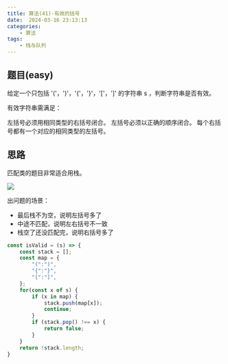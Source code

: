 ```yaml
---
title: 算法(41)-有效的括号
date:  2024-03-16 23:13:13
categories:
    - 算法
tags:
    - 栈与队列
---
```


## 题目(easy)

给定一个只包括 '('，')'，'{'，'}'，'['，']' 的字符串 s ，判断字符串是否有效。

有效字符串需满足：

左括号必须用相同类型的右括号闭合。
左括号必须以正确的顺序闭合。
每个右括号都有一个对应的相同类型的左括号。

<!-- more -->

## 思路

匹配类的题目非常适合用栈。

![](https://code-thinking.cdn.bcebos.com/gifs/20.%E6%9C%89%E6%95%88%E6%8B%AC%E5%8F%B7.gif)

出问题的场景：

- 最后栈不为空，说明左括号多了
- 中途不匹配，说明左右括号不一致
- 栈空了还没匹配完，说明右括号多了

```javascript
const isValid = (s) => {
    const stack = [];
    const map = {
        "(":")",
        "{":"}",
        "[":"]",
    };
    for(const x of s) {
        if (x in map) {
            stack.push(map[x]);
            continue;
        }
        if (stack.pop() !== x) {
            return false;
        }
    }
    return !stack.length;
}
```